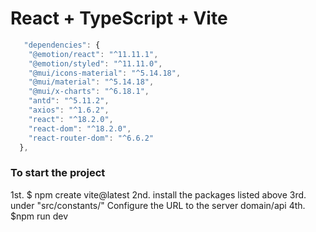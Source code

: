 # React + TypeScript + Vite

```js
   "dependencies": {
    "@emotion/react": "^11.11.1",
    "@emotion/styled": "^11.11.0",
    "@mui/icons-material": "^5.14.18",
    "@mui/material": "^5.14.18",
    "@mui/x-charts": "^6.18.1",
    "antd": "^5.11.2",
    "axios": "^1.6.2",
    "react": "^18.2.0",
    "react-dom": "^18.2.0",
    "react-router-dom": "^6.6.2"
  },
```
### To start the project 
1st. $ npm create vite@latest
2nd. install the packages listed above
3rd. under "src/constants/" Configure the URL to the server domain/api
4th. $npm run dev
